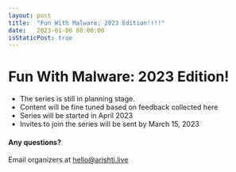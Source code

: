 ```yaml
---
layout: post
title:  "Fun With Malware: 2023 Edition!!!!"
date:   2023-01-06 08:00:00
isStaticPost: true
---
```


# Fun With Malware: 2023 Edition!

* The series is still in planning stage.
* Content will be fine tuned based on feedback collected here
* Series will be started in April 2023
* Invites to join the series will be sent by March 15, 2023




#### Any questions? 
Email organizers at [hello@arishti.live](mailto:hello@arishti.live)